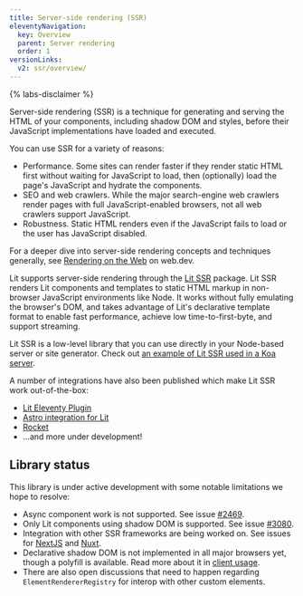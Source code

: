 ```yaml
---
title: Server-side rendering (SSR)
eleventyNavigation:
  key: Overview
  parent: Server rendering
  order: 1
versionLinks:
  v2: ssr/overview/
---
```


{% labs-disclaimer %}

Server-side rendering (SSR) is a technique for generating and serving the HTML of your components, including shadow DOM and styles, before their JavaScript implementations have loaded and executed.

You can use SSR for a variety of reasons:
- Performance. Some sites can render faster if they render static HTML first without waiting for JavaScript to load, then (optionally) load the page's JavaScript and hydrate the components.
- SEO and web crawlers. While the major search-engine web crawlers render pages with full JavaScript-enabled browsers, not all web crawlers support JavaScript.
- Robustness. Static HTML renders even if the JavaScript fails to load or the user has JavaScript disabled.

For a deeper dive into server-side rendering concepts and techniques generally, see [Rendering on the Web](https://web.dev/rendering-on-the-web/) on web.dev.

Lit supports server-side rendering through the [Lit SSR](https://github.com/lit/lit/tree/main/packages/labs/ssr#readme) package. Lit SSR renders Lit components and templates to static HTML markup in non-browser JavaScript environments like Node. It works without fully emulating the browser's DOM, and takes advantage of Lit's declarative template format to enable fast performance, achieve low time-to-first-byte, and support streaming.

Lit SSR is a low-level library that you can use directly in your Node-based server or site generator. Check out [an example of Lit SSR used in a Koa server](https://stackblitz.com/edit/lit-ssr-global?file=src/server.js).

A number of integrations have also been published which make Lit SSR work out-of-the-box:
- [Lit Eleventy Plugin](https://github.com/lit/lit/tree/main/packages/labs/eleventy-plugin-lit#lit-labseleventy-plugin-lit)
- [Astro integration for Lit](https://docs.astro.build/en/guides/integrations-guide/lit/)
- [Rocket](https://rocket.modern-web.dev/)
- ...and more under development!

## Library status

This library is under active development with some notable limitations we hope to resolve:

- Async component work is not supported. See issue [#2469](https://github.com/lit/lit/issues/2469).
- Only Lit components using shadow DOM is supported. See issue [#3080](https://github.com/lit/lit/issues/3080).
- Integration with other SSR frameworks are being worked on. See issues for [NextJS](https://github.com/lit/lit/issues/2391) and [Nuxt](https://github.com/lit/lit/issues/3049).
- Declarative shadow DOM is not implemented in all major browsers yet, though a polyfill is available. Read more about it in [client usage](/docs/v3/ssr/client-usage#lit-components).
- There are also open discussions that need to happen regarding `ElementRendererRegistry` for interop with other custom elements.
